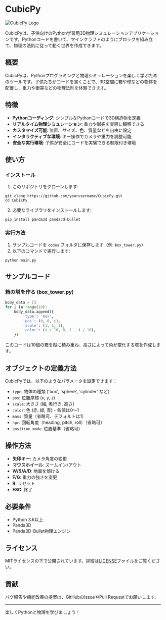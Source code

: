# CubicPy

![CubicPy Logo](./assets/logo.png)

CubicPyは、子供向けのPython学習用3D物理シミュレーションアプリケーションです。Pythonコードを書いて、マインクラフトのようにブロックを組み立て、物理の法則に従って動く世界を作成できます。

## 概要

CubicPyは、Pythonプログラミングと物理シミュレーションを楽しく学ぶためのツールです。子供たちがコードを書くことで、3D空間に箱や球などの物体を配置し、重力や衝突などの物理法則を体験できます。

## 特徴

- **Pythonコーディング**: シンプルなPythonコードで3D構造物を定義
- **リアルタイム物理シミュレーション**: 重力や衝突を実際に観察できる
- **カスタマイズ可能**: 位置、サイズ、色、質量などを自由に設定
- **インタラクティブな環境**: キー操作でカメラや重力を調整可能
- **安全な実行環境**: 子供が安全にコードを実験できる制限付き環境

## 使い方

### インストール

1. このリポジトリをクローンします:
```
git clone https://github.com/yourusername/CubicPy.git
cd CubicPy
```

2. 必要なライブラリをインストールします:
```
pip install panda3d panda3d-bullet
```

### 実行方法

1. サンプルコードを `codes` フォルダに保存します（例: `box_tower.py`）
2. 以下のコマンドで実行します:
```
python main.py
```

## サンプルコード

### 箱の塔を作る (box_tower.py)

```python
body_data = []
for i in range(10):
    body_data.append({
        'type': 'box',
        'pos': (0, 0, i),
        'scale': (1, 1, 1),
        'color': (i / 10, 0, 1 - i / 10),
    })
```

このコードは10個の箱を縦に積み重ね、高さによって色が変化する塔を作成します。

## オブジェクトの定義方法

CubicPyでは、以下のようなパラメータを設定できます：

- `type`: 物体の種類 ('box', 'sphere', 'cylinder' など)
- `pos`: 位置座標 (x, y, z)
- `scale`: 大きさ (幅, 奥行き, 高さ)
- `color`: 色 (赤, 緑, 青) - 各値は0〜1
- `mass`: 質量（省略可、デフォルトは1）
- `hpr`: 回転角度（heading, pitch, roll）（省略可）
- `position_mode`: 位置基準（省略可）

## 操作方法

- **矢印キー**: カメラ角度の変更
- **マウスホイール**: ズームイン/アウト
- **W/S/A/D**: 地面を傾ける
- **F/G**: 重力の強さを変更
- **R**: リセット
- **ESC**: 終了

## 必要条件

- Python 3.6以上
- Panda3D
- Panda3D-Bullet物理エンジン

## ライセンス

MITライセンスの下で公開されています。詳細は[LICENSE](LICENSE)ファイルをご覧ください。

## 貢献

バグ報告や機能改善の提案は、GitHubのIssueやPull Requestでお願いします。

---

楽しくPythonと物理を学びましょう！